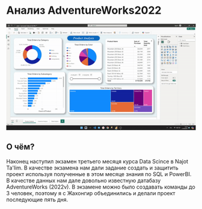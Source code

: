 # Анализ AdventureWorks2022

![alt text](images/g.gif)

## О чём?
Наконец наступил экзамен третьего месяця курса Data Scince в Najot Ta'lim. В качестве экзамена нам дали задание создать и защитить проект используя полученные в этом месяце знания по SQL и PowerBI. В качестве данных нам дале довольно известную датабазу AdventureWorks (2022v). В экзамене можно было создавать команды до 3 человек, поэтому я с Жахонгир объединились и делали проект последующие пять дня.